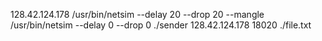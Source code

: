 128.42.124.178
/usr/bin/netsim --delay 20 --drop 20 --mangle
/usr/bin/netsim --delay 0 --drop 0
./sender 128.42.124.178 18020 ./file.txt
